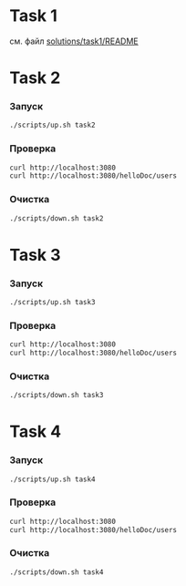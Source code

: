 # Task 1

см. файл [solutions/task1/README](solutions/task1/README.md)

# Task 2

### Запуск

```bash
./scripts/up.sh task2
```

### Проверка

```bash
curl http://localhost:3080
curl http://localhost:3080/helloDoc/users
```

### Очистка

```bash
./scripts/down.sh task2
```

# Task 3

### Запуск

```bash
./scripts/up.sh task3
```

### Проверка

```bash
curl http://localhost:3080
curl http://localhost:3080/helloDoc/users
```

### Очистка

```bash
./scripts/down.sh task3
```

# Task 4

### Запуск

```bash
./scripts/up.sh task4
```

### Проверка

```bash
curl http://localhost:3080
curl http://localhost:3080/helloDoc/users
```

### Очистка

```bash
./scripts/down.sh task4
```
